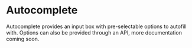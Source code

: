 # Autocomplete

Autocomplete provides an input box with pre-selectable options to autofill with. Options can also be provided through an API, more documentation coming soon.